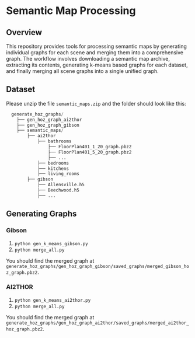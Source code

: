 # Semantic Map Processing

## Overview

This repository provides tools for processing semantic maps by generating individual graphs for each scene and merging them into a comprehensive graph. The workflow involves downloading a semantic map archive, extracting its contents, generating k-means based graphs for each dataset, and finally merging all scene graphs into a single unified graph.

## Dataset

Please unzip the file `semantic_maps.zip` and the folder should look like this:
```python
  generate_hoz_graphs/ 
    ├── gen_hoz_graph_ai2thor
    ├── gen_hoz_graph_gibson
    ├── semantic_maps/
        ├── ai2thor
            ├── bathrooms
                ├── FloorPlan401_1_20_graph.pbz2
                ├── FloorPlan401_5_20_graph.pbz2
                ├── ...
            ├── bedrooms
            ├── kitchens
            ├── living_rooms
        ├── gibson
            ├── Allensville.h5
            ├── Beechwood.h5
            ├── ...
```

## Generating Graphs

### Gibson
1. `python gen_k_means_gibson.py`
2. `python merge_all.py`

You should find the merged graph at `generate_hoz_graphs/gen_hoz_graph_gibson/saved_graphs/merged_gibson_hoz_graph.pbz2`.

### AI2THOR
1. `python gen_k_means_ai2thor.py`
2. `python merge_all.py`

You should find the merged graph at `generate_hoz_graphs/gen_hoz_graph_ai2thor/saved_graphs/merged_ai2thor_hoz_graph.pbz2`.
